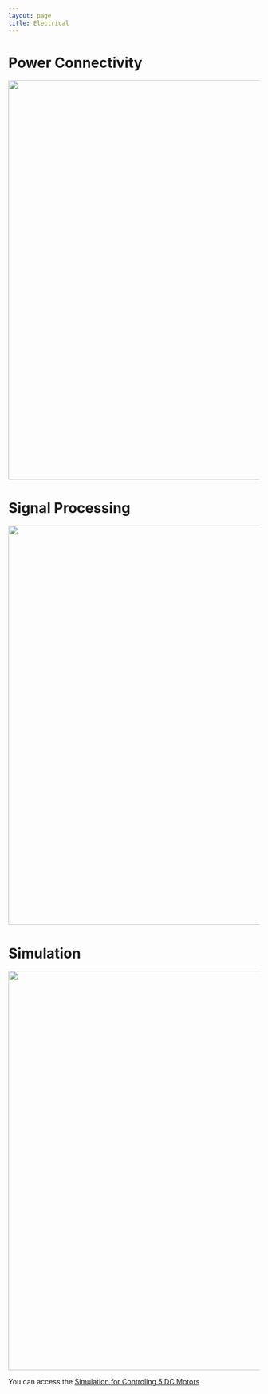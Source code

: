 ```yaml
---
layout: page
title: Electrical
---
```


# Power Connectivity

<img src="{{site.url}}/images/PowerConnectivity.png" width="800">

# Signal Processing

<img src="{{site.url}}/images/SignalProcessing.png" width="800">

# Simulation

<img src="{{site.url}}/images/SimulationWithArduino.JPG" width="800">

You can access the [Simulation for Controling 5 DC Motors](https://123d.circuits.io/circuits/1615967-control-5-dc-motors)

